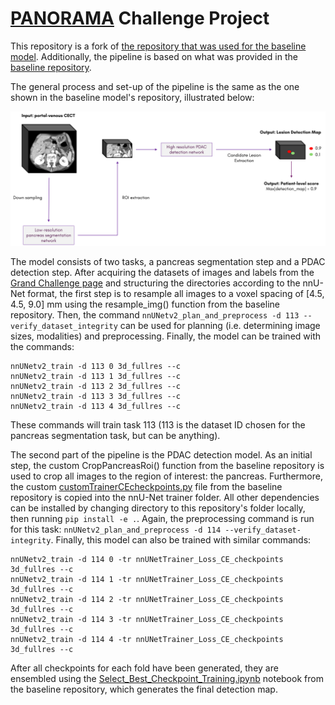# [PANORAMA](https://panorama.grand-challenge.org/) Challenge Project

This repository is a fork of [the repository that was used for the baseline model](https://github.com/DIAGNijmegen/nnUNetv2_checkpoints). Additionally, the pipeline is based on what was provided in the [baseline repository](https://github.com/DIAGNijmegen/PANORAMA_baseline).

The general process and set-up of the pipeline is the same as the one shown in the baseline model's repository, illustrated below:

![baseline](baseline_pipeline.png)

The model consists of two tasks, a pancreas segmentation step and a PDAC detection step. After acquiring the datasets of images and labels from the [Grand Challenge page](https://panorama.grand-challenge.org/datasets-imaging-labels/) and structuring the directories according to the nnU-Net format, the first step is to resample all images to a voxel spacing of [4.5, 4.5, 9.0] mm using the resample_img() function from the baseline repository. Then, the command `nnUNetv2_plan_and_preprocess -d 113 --verify_dataset_integrity` can be used for planning (i.e. determining image sizes, modalities) and preprocessing. Finally, the model can be trained with the commands:
```
nnUNetv2_train -d 113 0 3d_fullres --c
nnUNetv2_train -d 113 1 3d_fullres --c
nnUNetv2_train -d 113 2 3d_fullres --c
nnUNetv2_train -d 113 3 3d_fullres --c
nnUNetv2_train -d 113 4 3d_fullres --c
```
These commands will train task 113 (113 is the dataset ID chosen for the pancreas segmentation task, but can be anything).

The second part of the pipeline is the PDAC detection model. As an initial step, the custom CropPancreasRoi() function from the baseline repository is used to crop all images to the region of interest: the pancreas. Furthermore, the custom [customTrainerCEcheckpoints.py](customTrainerCEcheckpoints.py) file from the baseline repository is copied into the nnU-Net trainer folder. All other dependencies can be installed by changing directory to this repository's folder locally, then running `pip install -e .`. Again, the preprocessing command is run for this task: `nnUNetv2_plan_and_preprocess -d 114 --verify_dataset-integrity`. Finally, this model can also be trained with similar commands:
```
nnUNetv2_train -d 114 0 -tr nnUNetTrainer_Loss_CE_checkpoints 3d_fullres --c
nnUNetv2_train -d 114 1 -tr nnUNetTrainer_Loss_CE_checkpoints 3d_fullres --c
nnUNetv2_train -d 114 2 -tr nnUNetTrainer_Loss_CE_checkpoints 3d_fullres --c
nnUNetv2_train -d 114 3 -tr nnUNetTrainer_Loss_CE_checkpoints 3d_fullres --c
nnUNetv2_train -d 114 4 -tr nnUNetTrainer_Loss_CE_checkpoints 3d_fullres --c
```
After all checkpoints for each fold have been generated, they are ensembled using the [Select_Best_Checkpoint_Training.ipynb](https://github.com/DIAGNijmegen/PANORAMA_baseline/blob/main/checkpoint_selection/Select_Best_Checkpoint_Training.ipynb) notebook from the baseline repository, which generates the final detection map.
